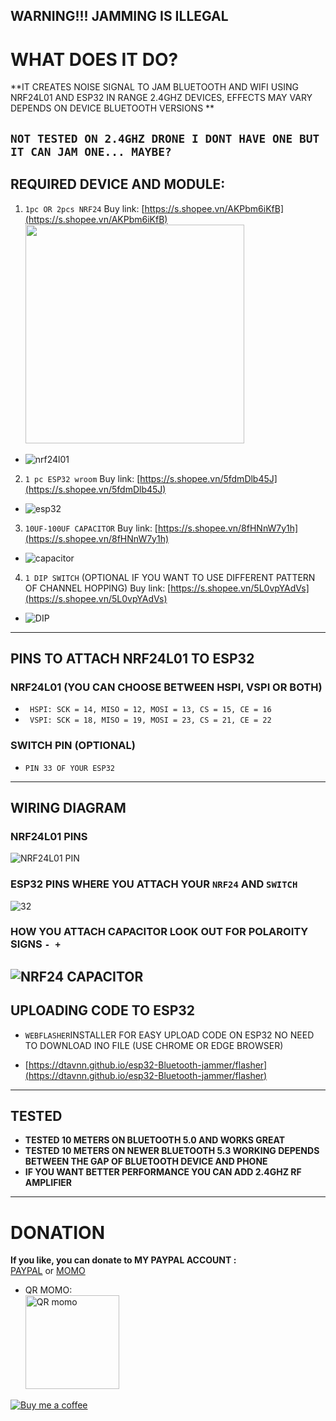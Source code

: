 **WARNING!!! JAMMING IS ILLEGAL**
 ---
# WHAT DOES IT DO?
**IT CREATES NOISE SIGNAL TO JAM BLUETOOTH AND WIFI USING NRF24L01 AND ESP32 IN RANGE 2.4GHZ DEVICES, EFFECTS MAY VARY DEPENDS ON DEVICE BLUETOOTH VERSIONS **

`NOT TESTED ON 2.4GHZ DRONE I DONT HAVE ONE BUT IT CAN JAM ONE... MAYBE?` 
---
## REQUIRED DEVICE AND MODULE:
1. `1pc OR 2pcs NRF24` Buy link: [https://s.shopee.vn/AKPbm6iKfB](https://s.shopee.vn/AKPbm6iKfB)<br>
<img src="assets/nrf24.jpg" width="350"><br>
- ![nrf24l01](assets/nrf24.jpg)

2. `1 pc ESP32 wroom` Buy link: [https://s.shopee.vn/5fdmDlb45J](https://s.shopee.vn/5fdmDlb45J)<br>
- ![esp32](assets/esp32.png)

3. `10UF-100UF CAPACITOR` Buy link: [https://s.shopee.vn/8fHNnW7y1h](https://s.shopee.vn/8fHNnW7y1h)<br>
- ![capacitor](assets/cap.png)

4. `1 DIP SWITCH` (OPTIONAL IF YOU WANT TO USE DIFFERENT PATTERN OF CHANNEL HOPPING) Buy link: [https://s.shopee.vn/5L0vpYAdVs](https://s.shopee.vn/5L0vpYAdVs)<br>
- ![DIP](assets/sw.png)
---

## PINS TO ATTACH NRF24L01 TO ESP32
### NRF24L01 (YOU CAN CHOOSE BETWEEN HSPI, VSPI OR BOTH)
+ ` HSPI: SCK = 14, MISO = 12, MOSI = 13, CS = 15, CE = 16`
+ ` VSPI: SCK = 18, MISO = 19, MOSI = 23, CS = 21, CE = 22`

### SWITCH PIN (OPTIONAL)
- `PIN 33 OF YOUR ESP32 `
---

## WIRING DIAGRAM
### NRF24L01 PINS
  ![NRF24L01 PIN](assets/NRF24L01_pin.png)

### ESP32 PINS WHERE YOU ATTACH YOUR `NRF24` AND `SWITCH `
  ![32](assets/esp32_pin.png)

### HOW YOU ATTACH CAPACITOR LOOK OUT FOR POLAROITY SIGNS `- +`
  ![NRF24 CAPACITOR](assets/cap_pin.png)
--- 

## UPLOADING CODE TO ESP32
- ` WEBFLASHER `INSTALLER FOR EASY UPLOAD CODE ON ESP32 NO NEED TO DOWNLOAD INO FILE (USE CHROME OR EDGE BROWSER)

- [https://dtavnn.github.io/esp32-Bluetooth-jammer/flasher](https://dtavnn.github.io/esp32-Bluetooth-jammer/flasher)
---

## TESTED
+ **TESTED 10 METERS ON BLUETOOTH 5.0 AND WORKS GREAT**
+ **TESTED 10 METERS ON NEWER BLUETOOTH 5.3 WORKING DEPENDS BETWEEN THE GAP OF BLUETOOTH DEVICE AND PHONE**
+ **IF YOU WANT BETTER PERFORMANCE YOU CAN ADD 2.4GHZ RF AMPLIFIER** 
---

# DONATION
**If you like, you can donate to MY PAYPAL ACCOUNT :**  
[PAYPAL](https://paypal.me/dtavnn) or [MOMO](assets/momo.jpg)  

- QR MOMO:  
<img src="assets/momo.jpg" alt="QR momo" width="150"><br>

[![Buy me a coffee](https://img.buymeacoffee.com/button-api/?text=Buy%20me%20a%20coffee&emoji=☕&slug=anhdt&button_colour=FFDD00&font_colour=000000&font_family=Lato&outline_colour=000000&coffee_colour=ffffff)](https://coff.ee/anhdt)

